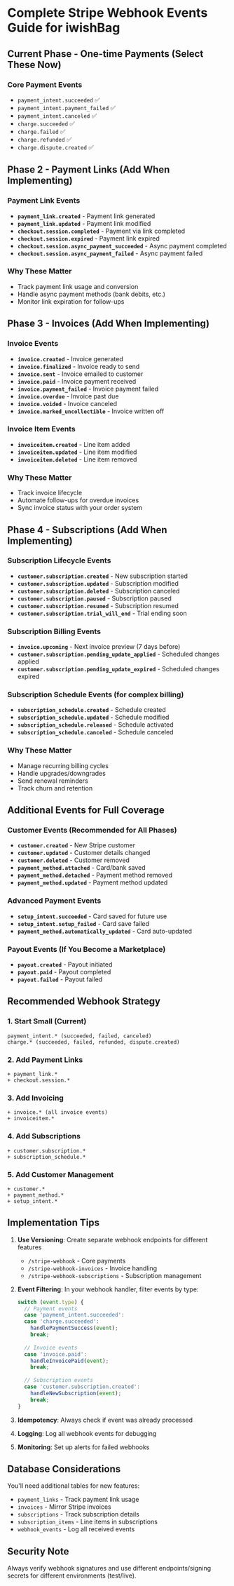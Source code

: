 # Complete Stripe Webhook Events Guide for iwishBag

## Current Phase - One-time Payments (Select These Now)

### Core Payment Events
- `payment_intent.succeeded` ✅
- `payment_intent.payment_failed` ✅
- `payment_intent.canceled` ✅
- `charge.succeeded` ✅
- `charge.failed` ✅
- `charge.refunded` ✅
- `charge.dispute.created` ✅

## Phase 2 - Payment Links (Add When Implementing)

### Payment Link Events
- **`payment_link.created`** - Payment link generated
- **`payment_link.updated`** - Payment link modified
- **`checkout.session.completed`** - Payment via link completed
- **`checkout.session.expired`** - Payment link expired
- **`checkout.session.async_payment_succeeded`** - Async payment completed
- **`checkout.session.async_payment_failed`** - Async payment failed

### Why These Matter
- Track payment link usage and conversion
- Handle async payment methods (bank debits, etc.)
- Monitor link expiration for follow-ups

## Phase 3 - Invoices (Add When Implementing)

### Invoice Events
- **`invoice.created`** - Invoice generated
- **`invoice.finalized`** - Invoice ready to send
- **`invoice.sent`** - Invoice emailed to customer
- **`invoice.paid`** - Invoice payment received
- **`invoice.payment_failed`** - Invoice payment failed
- **`invoice.overdue`** - Invoice past due
- **`invoice.voided`** - Invoice canceled
- **`invoice.marked_uncollectible`** - Invoice written off

### Invoice Item Events
- **`invoiceitem.created`** - Line item added
- **`invoiceitem.updated`** - Line item modified
- **`invoiceitem.deleted`** - Line item removed

### Why These Matter
- Track invoice lifecycle
- Automate follow-ups for overdue invoices
- Sync invoice status with your order system

## Phase 4 - Subscriptions (Add When Implementing)

### Subscription Lifecycle Events
- **`customer.subscription.created`** - New subscription started
- **`customer.subscription.updated`** - Subscription modified
- **`customer.subscription.deleted`** - Subscription canceled
- **`customer.subscription.paused`** - Subscription paused
- **`customer.subscription.resumed`** - Subscription resumed
- **`customer.subscription.trial_will_end`** - Trial ending soon

### Subscription Billing Events
- **`invoice.upcoming`** - Next invoice preview (7 days before)
- **`customer.subscription.pending_update_applied`** - Scheduled changes applied
- **`customer.subscription.pending_update_expired`** - Scheduled changes expired

### Subscription Schedule Events (for complex billing)
- **`subscription_schedule.created`** - Schedule created
- **`subscription_schedule.updated`** - Schedule modified
- **`subscription_schedule.released`** - Schedule activated
- **`subscription_schedule.canceled`** - Schedule canceled

### Why These Matter
- Manage recurring billing cycles
- Handle upgrades/downgrades
- Send renewal reminders
- Track churn and retention

## Additional Events for Full Coverage

### Customer Events (Recommended for All Phases)
- **`customer.created`** - New Stripe customer
- **`customer.updated`** - Customer details changed
- **`customer.deleted`** - Customer removed
- **`payment_method.attached`** - Card/bank saved
- **`payment_method.detached`** - Payment method removed
- **`payment_method.updated`** - Payment method updated

### Advanced Payment Events
- **`setup_intent.succeeded`** - Card saved for future use
- **`setup_intent.setup_failed`** - Card save failed
- **`payment_method.automatically_updated`** - Card auto-updated

### Payout Events (If You Become a Marketplace)
- **`payout.created`** - Payout initiated
- **`payout.paid`** - Payout completed
- **`payout.failed`** - Payout failed

## Recommended Webhook Strategy

### 1. Start Small (Current)
```
payment_intent.* (succeeded, failed, canceled)
charge.* (succeeded, failed, refunded, dispute.created)
```

### 2. Add Payment Links
```
+ payment_link.*
+ checkout.session.*
```

### 3. Add Invoicing
```
+ invoice.* (all invoice events)
+ invoiceitem.*
```

### 4. Add Subscriptions
```
+ customer.subscription.*
+ subscription_schedule.*
```

### 5. Add Customer Management
```
+ customer.*
+ payment_method.*
+ setup_intent.*
```

## Implementation Tips

1. **Use Versioning**: Create separate webhook endpoints for different features
   - `/stripe-webhook` - Core payments
   - `/stripe-webhook-invoices` - Invoice handling
   - `/stripe-webhook-subscriptions` - Subscription management

2. **Event Filtering**: In your webhook handler, filter events by type:
   ```typescript
   switch (event.type) {
     // Payment events
     case 'payment_intent.succeeded':
     case 'charge.succeeded':
       handlePaymentSuccess(event);
       break;
     
     // Invoice events
     case 'invoice.paid':
       handleInvoicePaid(event);
       break;
     
     // Subscription events
     case 'customer.subscription.created':
       handleNewSubscription(event);
       break;
   }
   ```

3. **Idempotency**: Always check if event was already processed
4. **Logging**: Log all webhook events for debugging
5. **Monitoring**: Set up alerts for failed webhooks

## Database Considerations

You'll need additional tables for new features:
- `payment_links` - Track payment link usage
- `invoices` - Mirror Stripe invoices
- `subscriptions` - Track subscription details
- `subscription_items` - Line items in subscriptions
- `webhook_events` - Log all received events

## Security Note

Always verify webhook signatures and use different endpoints/signing secrets for different environments (test/live).